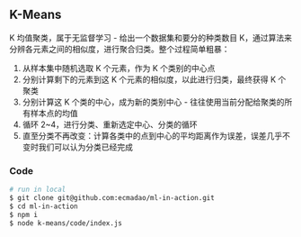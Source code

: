 ## K-Means

K 均值聚类，属于无监督学习 - 给出一个数据集和要分的种类数目 K，通过算法来分辨各元素之间的相似度，进行聚合归类。整个过程简单粗暴：

1. 从样本集中随机选取 K 个元素，作为 K 个类别的中心点
2. 分别计算剩下的元素到这 K 个元素的相似度，以此进行归类，最终获得 K 个聚类
3. 分别计算这 K 个类的中心，成为新的类别中心 - 往往使用当前分配给聚类的所有样本点的均值
4. 循环 2~4，进行分类、重新选定中心、分类的循环
5. 直至分类不再改变：计算各类中的点到中心的平均距离作为误差，误差几乎不变时我们可以认为分类已经完成

### Code

```bash
# run in local
$ git clone git@github.com:ecmadao/ml-in-action.git
$ cd ml-in-action
$ npm i
$ node k-means/code/index.js
```
